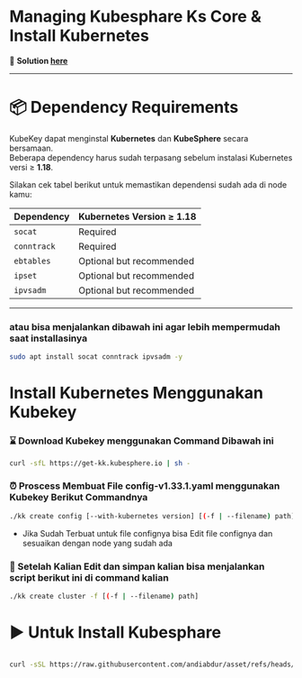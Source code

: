 # Managing Kubesphare Ks Core & Install Kubernetes

🔑 **Solution [here](https://github.com/andiabdur/asset)**  

---

# 📦 Dependency Requirements

KubeKey dapat menginstal **Kubernetes** dan **KubeSphere** secara bersamaan.  
Beberapa dependency harus sudah terpasang sebelum instalasi Kubernetes versi ≥ **1.18**.  

Silakan cek tabel berikut untuk memastikan dependensi sudah ada di node kamu:  

| Dependency | Kubernetes Version ≥ 1.18 |
|------------|----------------------------|
| `socat`    | Required                   |
| `conntrack`| Required                   |
| `ebtables` | Optional but recommended   |
| `ipset`    | Optional but recommended   |
| `ipvsadm`  | Optional but recommended   |

---

### atau bisa menjalankan dibawah ini agar lebih mempermudah saat installasinya

``` bash
sudo apt install socat conntrack ipvsadm -y

```

# Install Kubernetes Menggunakan Kubekey 

### ⌛️ Download Kubekey menggunakan Command Dibawah ini 

``` bash
curl -sfL https://get-kk.kubesphere.io | sh -

```
### ⏰ Proscess Membuat File config-v1.33.1.yaml menggunakan Kubekey Berikut Commandnya

``` bash
./kk create config [--with-kubernetes version] [(-f | --filename) path]
```

- Jika Sudah Terbuat untuk file confignya bisa Edit file confignya dan sesuaikan dengan node yang sudah ada

### 🚀 Setelah Kalian Edit dan simpan kalian bisa menjalankan script berikut ini di command kalian

``` bash
./kk create cluster -f [(-f | --filename) path]

```

# ▶️ Untuk Install Kubesphare 

```bash

curl -sSL https://raw.githubusercontent.com/andiabdur/asset/refs/heads/main/install-kubesphere.sh | bash

```
